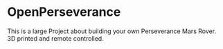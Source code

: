 # OpenPerseverance
This is a large Project about building your own Perseverance Mars Rover. 3D printed and remote controlled. 
